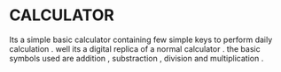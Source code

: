 # CALCULATOR
Its a simple basic calculator containing few simple keys to perform daily calculation . well its a digital replica of a normal calculator .
the basic symbols used are addition , substraction , division and multiplication .
